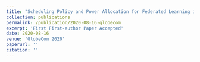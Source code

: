 ```yaml
---
title: "Scheduling Policy and Power Allocation for Federated Learning in NOMA based MEC"
collection: publications
permalink: /publication/2020-08-16-globecom
excerpt: 'First First-author Paper Accepted'
date: 2020-08-16
venue: 'GlobeCom 2020'
paperurl: ''
citation: ''
---
```

